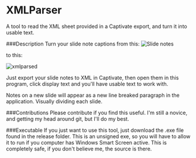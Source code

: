 # XMLParser
A tool to read the XML sheet provided in a Captivate export, and turn it into usable text.

###Description
Turn your slide note captions from this:
![Slide notes](https://github.com/RandyMustache/RandyMustache.github.io/blob/master/_posts/tts.PNG?raw=true)

to this:

![xmlparsed](https://github.com/RandyMustache/RandyMustache.github.io/blob/master/_posts/2017-02-23.png?raw=true)

Just export your slide notes to XML in Captivate, then open them in this program, click display text and you'll have usable text to work with.

Notes on a new slide will appear as a new line breaked paragraph in the application. Visually dividing each slide.

###Contributions
Please contribute if you find this useful. I'm still a novice, and getting my head around git, but I'll do my best.

###Executable
If you just want to use this tool, just download the .exe file found in the release folder.
This is an unsigned exe, so you will have to allow it to run if you computer has Windows Smart Screen active.
This is completely safe, if you don't believe me, the source is there.

